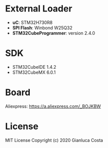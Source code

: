 # External Loader
 * **uC**: STM32H730R8 
 * **SPI Flash**: Winbond W25Q32
 * **STM32CubeProgrammer**: version 2.4.0

# SDK
 * STM32CubeIDE 1.4.2
 * STM32CubeMX 6.0.1
 
# Board
Aliexpress: https://a.aliexpress.com/_BOJKBW

# License
MIT License
Copyright (c) 2020 Gianluca Costa
